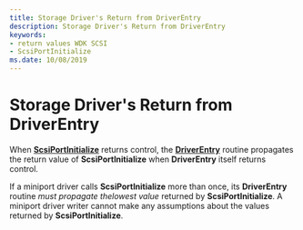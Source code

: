 ```yaml
---
title: Storage Driver's Return from DriverEntry
description: Storage Driver's Return from DriverEntry
keywords:
- return values WDK SCSI
- ScsiPortInitialize
ms.date: 10/08/2019
---
```


# Storage Driver's Return from DriverEntry

When [**ScsiPortInitialize**](/windows-hardware/drivers/ddi/srb/nf-srb-scsiportinitialize) returns control, the [**DriverEntry**](driverentry-of-scsi-miniport-driver.md) routine propagates the return value of **ScsiPortInitialize** when **DriverEntry** itself returns control.

If a miniport driver calls **ScsiPortInitialize** more than once, its **DriverEntry** routine *must propagate thelowest value* returned by **ScsiPortInitialize**. A miniport driver writer cannot make any assumptions about the values returned by **ScsiPortInitialize**.
